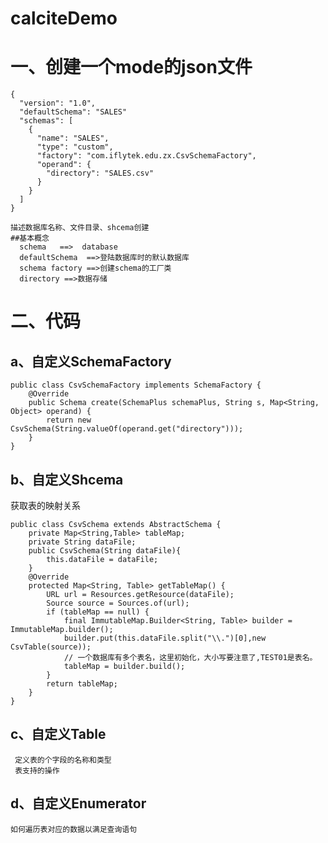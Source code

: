 # calciteDemo
# 一、创建一个mode的json文件
```
{
  "version": "1.0",
  "defaultSchema": "SALES"
  "schemas": [
    {
      "name": "SALES",
      "type": "custom",
      "factory": "com.iflytek.edu.zx.CsvSchemaFactory",
      "operand": {
        "directory": "SALES.csv"
      }
    }
  ]
}

```
    描述数据库名称、文件目录、shcema创建
    ##基本概念
      schema   ==>  database
      defaultSchema  ==>登陆数据库时的默认数据库
      schema factory ==>创建schema的工厂类
      directory ==>数据存储
      

  
  # 二、代码    
  
## a、自定义SchemaFactory
```
public class CsvSchemaFactory implements SchemaFactory {
    @Override
    public Schema create(SchemaPlus schemaPlus, String s, Map<String, Object> operand) {
        return new CsvSchema(String.valueOf(operand.get("directory")));
    }
}
```

## b、自定义Shcema
获取表的映射关系
```
public class CsvSchema extends AbstractSchema {
    private Map<String,Table> tableMap;
    private String dataFile;
    public CsvSchema(String dataFile){
        this.dataFile = dataFile;
    }
    @Override
    protected Map<String, Table> getTableMap() {
        URL url = Resources.getResource(dataFile);
        Source source = Sources.of(url);
        if (tableMap == null) {
            final ImmutableMap.Builder<String, Table> builder = ImmutableMap.builder();
            builder.put(this.dataFile.split("\\.")[0],new CsvTable(source));
            // 一个数据库有多个表名，这里初始化，大小写要注意了,TEST01是表名。
            tableMap = builder.build();
        }
        return tableMap;
    }
}
```

## c、自定义Table
     定义表的个字段的名称和类型
     表支持的操作
## d、自定义Enumerator
    如何遍历表对应的数据以满足查询语句
    
   
